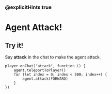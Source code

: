 ### @explicitHints true

# Agent Attack!

## Try it!

Say **attack** in the chat to make the agent attack.

```template
player.onChat("attack", function () {
    agent.teleportToPlayer()
    for (let index = 0; index < 500; index++) {
        agent.attack(FORWARD)
    }
})
```